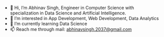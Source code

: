 - 👋 Hi, I’m Abhinav Singh, Engineer in Computer Science with specialization in Data Science and Artificial Intelligence.
- 👀 I’m interested in App Development, Web Development, Data Analytics
- 🌱 I’m currently learning Data Science 
- 📫 Reach me through mail: abhinavsingh.2037@gmail.com

<!---
Abhinav37Singh/Abhinav37Singh is a ✨ special ✨ repository because its `README.md` (this file) appears on your GitHub profile.
You can click the Preview link to take a look at your changes.
--->
